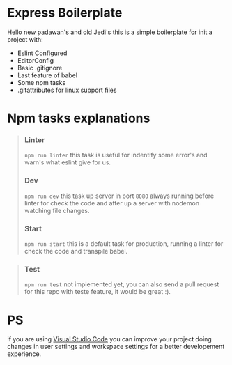 # Express Boilerplate 
Hello new padawan's and old Jedi's this is a simple boilerplate for init a project with:
+ Eslint Configured
+ EditorConfig
+ Basic .gitignore
+ Last feature of babel
+ Some npm tasks
+ .gitattributes for linux support files

# Npm tasks explanations
> ### Linter
> `npm run linter` this task is useful for indentify some error's and warn's what eslint give for us.
> ### Dev
> `npm run dev` this task up server in port `8080` always running before linter for check the code and after up a server with nodemon watching file changes.
> ### Start
> `npm run start` this is a default task for production, running a linter for check the code and transpile babel.

> ### Test
> `npm run test` not implemented yet, you can also send a pull request for this repo with teste feature, it would be great :).

# PS
if you are using [Visual Studio Code](https://code.visualstudio.com/) you can improve your project doing changes in user settings and workspace settings for a better developement experience.
